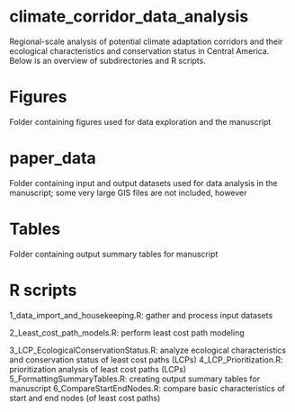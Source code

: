 # climate_corridor_data_analysis
Regional-scale analysis of potential climate adaptation corridors and their ecological characteristics and conservation status in Central America. Below is an overview of subdirectories and R scripts.

# Figures
Folder containing figures used for data exploration and the manuscript

# paper_data
Folder containing input and output datasets used for data analysis in the manuscript; some very large GIS files are not included, however

# Tables
Folder containing output summary tables for manuscript

# R scripts
1_data_import_and_housekeeping.R: gather and process input datasets

2_Least_cost_path_models.R: perform least cost path modeling

3_LCP_EcologicalConservationStatus.R: analyze ecological characteristics and conservation status of least cost paths (LCPs)
4_LCP_Prioritization.R: prioritization analysis of least cost paths (LCPs)
5_FormattingSummaryTables.R: creating output summary tables for manuscript
6_CompareStartEndNodes.R: compare basic characteristics of start and end nodes (of least cost paths)
